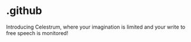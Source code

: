 # .github
Introducing Celestrum, where your imagination is limited and your write to free speech is monitored!
